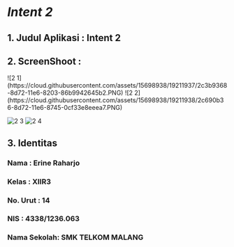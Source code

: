 <h1><i><b>Intent 2</i></b></h1>

<h2>1. Judul Aplikasi  : Intent 2</h2>
<h2>2. ScreenShoot  : </h2>
![2 1](https://cloud.githubusercontent.com/assets/15698938/19211937/2c3b9368-8d72-11e6-8203-86b9942645b2.PNG)
![2 2](https://cloud.githubusercontent.com/assets/15698938/19211938/2c690b36-8d72-11e6-8745-0cf33e8eeea7.PNG)


![2 3](https://cloud.githubusercontent.com/assets/15698938/19211939/2c6b5db4-8d72-11e6-92dc-de6937e88901.PNG)
![2 4](https://cloud.githubusercontent.com/assets/15698938/19211940/2c91c8a0-8d72-11e6-8d99-128d4fe64e67.PNG)
<h2>3. Identitas</h2>
  <h3>Nama : Erine Raharjo</h3>
  <h3>Kelas : XIIR3</h3>
  <h3>No. Urut : 14</h3>
  <h3>NIS : 4338/1236.063</h3>
  <h3>Nama Sekolah: SMK TELKOM MALANG</h3>
